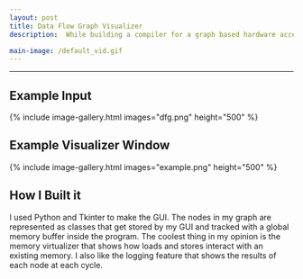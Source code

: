 ```yaml
---
layout: post
title: Data Flow Graph Visualizer
description:  While building a compiler for a graph based hardware accelearator I realized I had no way to test the execution graphs I was generating. I built this tool to simulate memory interactions and observe the execution results each cycle for a data flow graph. 

main-image: /default_vid.gif
---
```


---
## Example Input
{% include image-gallery.html images="dfg.png" height="500" %}

## Example Visualizer Window
{% include image-gallery.html images="example.png" height="500" %}

## How I Built it
I used Python and Tkinter to make the GUI. The nodes in my graph are represented as classes that get stored by my GUI and tracked with a global memory buffer inside the program. The coolest thing in my opinion is the memory virtualizer that shows how loads and stores interact with an existing memory. I also like the logging feature that shows the results of each node at each cycle.
